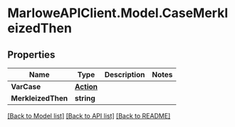 # MarloweAPIClient.Model.CaseMerkleizedThen

## Properties

Name | Type | Description | Notes
------------ | ------------- | ------------- | -------------
**VarCase** | [**Action**](Action.md) |  | 
**MerkleizedThen** | **string** |  | 

[[Back to Model list]](../README.md#documentation-for-models) [[Back to API list]](../README.md#documentation-for-api-endpoints) [[Back to README]](../README.md)

